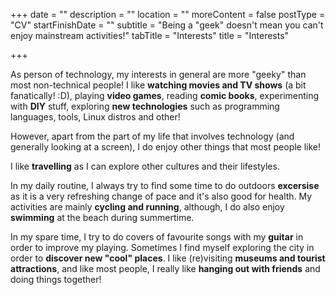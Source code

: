 +++
date = ""
description = ""
location = ""
moreContent = false
postType = "CV"
startFinishDate = ""
subtitle = "Being a \"geek\" doesn't mean you can't enjoy mainstream activities!"
tabTitle = "Interests"
title = "Interests"

+++
<br/>

As person of technology, my interests in general are more "geeky" than most non-technical people! I like **watching movies and TV shows** (a bit fanatically! :D), playing **video games**, reading **comic books**, experimenting with **DIY** stuff, exploring **new technologies** such as programming languages, tools, Linux distros and other!

However, apart from the part of my life that involves technology (and generally looking at a screen), I do enjoy other things that most people like!

I like **travelling** as I can explore other cultures and their lifestyles.

In my daily routine, I always try to find some time to do outdoors **excersise** as it is a very refreshing change of pace and it's also good for health. My activities are mainly **cycling and running**, although, I do also enjoy **swimming** at the beach during summertime.

In my spare time, I try to do covers of favourite songs with my **guitar** in order to improve my playing. Sometimes I find myself exploring the city in order to **discover new "cool" places**. I like (re)visiting **museums and tourist attractions**, and like most people, I really like **hanging out with friends** and doing things together!